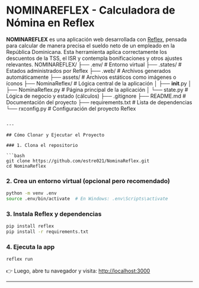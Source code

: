 
#  NOMINAREFLEX - Calculadora de Nómina en Reflex

**NOMINAREFLEX** es una aplicación web desarrollada con [Reflex](https://reflex.dev), pensada para calcular de manera precisa el sueldo neto de un empleado en la República Dominicana. Esta herramienta aplica correctamente los descuentos de la TSS, el ISR y contempla bonificaciones y otros ajustes relevantes.
NOMINAREFLEX/
├── .env/                 # Entorno virtual
├── .states/              # Estados administrados por Reflex
├── .web/                 # Archivos generados automáticamente
├── assets/               # Archivos estáticos como imágenes o íconos
├── NominaReflex/         # Lógica central de la aplicación
│   ├── __init__.py
│   ├── NominaReflex.py   # Página principal de la aplicación
│   └── state.py          # Lógica de negocio y estado (cálculos)
├── .gitignore
├── README.md             # Documentación del proyecto
├── requirements.txt      # Lista de dependencias
└── rxconfig.py           # Configuración del proyecto Reflex
```

---

## Cómo Clonar y Ejecutar el Proyecto

### 1. Clona el repositorio

```bash
git clone https://github.com/estre021/NominaReflex.git
cd NominaReflex
```

### 2. Crea un entorno virtual (opcional pero recomendado)

```bash
python -m venv .env
source .env/bin/activate  # En Windows: .env\Scripts\activate
```

### 3. Instala Reflex y dependencias

```bash
pip install reflex
pip install -r requirements.txt
```

### 4. Ejecuta la app

```bash
reflex run
```

👉 Luego, abre tu navegador y visita: [http://localhost:3000](http://localhost:3000)

---

